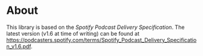 # About

This library is based on the *Spotify Podcast Delivery Specification*. The latest version (v1.6 at time of writing) can be found at <https://podcasters.spotify.com/terms/Spotify_Podcast_Delivery_Specification_v1.6.pdf>.
